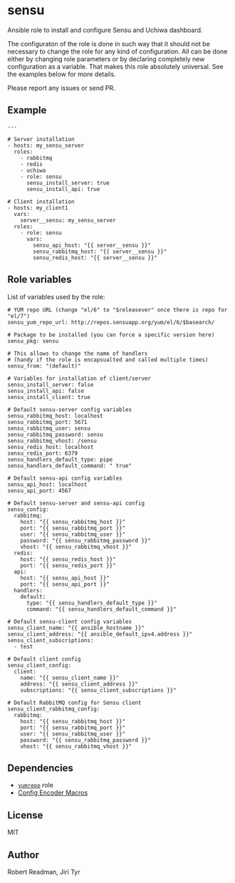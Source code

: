 sensu
=====

Ansible role to install and configure Sensu and Uchiwa dashboard.

The configuraton of the role is done in such way that it should not be necessary
to change the role for any kind of configuration. All can be done either by
changing role parameters or by declaring completely new configuration as a
variable. That makes this role absolutely universal. See the examples below for
more details.

Please report any issues or send PR.


Example
-------

```
---

# Server installation
- hosts: my_sensu_server
  roles:
    - rabbitmq
    - redis
    - uchiwa
    - role: sensu
      sensu_install_server: true
      sensu_install_api: true

# Client installation
- hosts: my_client1
  vars:
    server__sensu: my_sensu_server
  roles:
    - role: sensu
      vars:
        sensu_api_host: "{{ server__sensu }}"
        sensu_rabbitmq_host: "{{ server__sensu }}"
        sensu_redis_host: "{{ server__sensu }}"
```


Role variables
--------------

List of variables used by the role:

```
# YUM repo URL (change "el/6" to "$releasever" once there is repo for "el/7")
sensu_yum_repo_url: http://repos.sensuapp.org/yum/el/6/$basearch/

# Package to be installed (you can force a specific version here)
sensu_pkg: sensu

# This allows to change the name of handlers
# (handy if the role is encapsualted and called multiple times)
sensu_from: "(default)"

# Variables for installation of client/server
sensu_install_server: false
sensu_install_api: false
sensu_install_client: true

# Default sensu-server config variables
sensu_rabbitmq_host: localhost
sensu_rabbitmq_port: 5671
sensu_rabbitmq_user: sensu
sensu_rabbitmq_password: sensu
sensu_rabbitmq_vhost: /sensu
sensu_redis_host: localhost
sensu_redis_port: 6379
sensu_handlers_default_type: pipe
sensu_handlers_default_command: " true"

# Default sensu-api config variables
sensu_api_host: localhost
sensu_api_port: 4567

# Default sensu-server and sensu-api config
sensu_config:
  rabbitmq:
    host: "{{ sensu_rabbitmq_host }}"
    port: "{{ sensu_rabbitmq_port }}"
    user: "{{ sensu_rabbitmq_user }}"
    password: "{{ sensu_rabbitmq_password }}"
    vhost: "{{ sensu_rabbitmq_vhost }}"
  redis:
    host: "{{ sensu_redis_host }}"
    port: "{{ sensu_redis_port }}"
  api:
    host: "{{ sensu_api_host }}"
    port: "{{ sensu_api_port }}"
  handlers:
    default:
      type: "{{ sensu_handlers_default_type }}"
      command: "{{ sensu_handlers_default_command }}"

# Default sensu-client config variables
sensu_client_name: "{{ ansible_hostname }}"
sensu_client_address: "{{ ansible_default_ipv4.address }}"
sensu_client_subscriptions:
  - test

# Default client config
sensu_client_config:
  client:
    name: "{{ sensu_client_name }}"
    address: "{{ sensu_client_address }}"
    subscriptions: "{{ sensu_client_subscriptions }}"

# Default RabbitMQ config for Sensu client
sensu_client_rabbitmq_config:
  rabbitmq:
    host: "{{ sensu_rabbitmq_host }}"
    port: "{{ sensu_rabbitmq_port }}"
    user: "{{ sensu_rabbitmq_user }}"
    password: "{{ sensu_rabbitmq_password }}"
    vhost: "{{ sensu_rabbitmq_vhost }}"
```


Dependencies
------------
* [`yumrepo`](https://github.com/picotrading/ansible-yumrepo) role
* [Config Encoder Macros](https://github.com/picotrading/config-encoder-macros)


License
-------

MIT


Author
------

Robert Readman, Jiri Tyr
